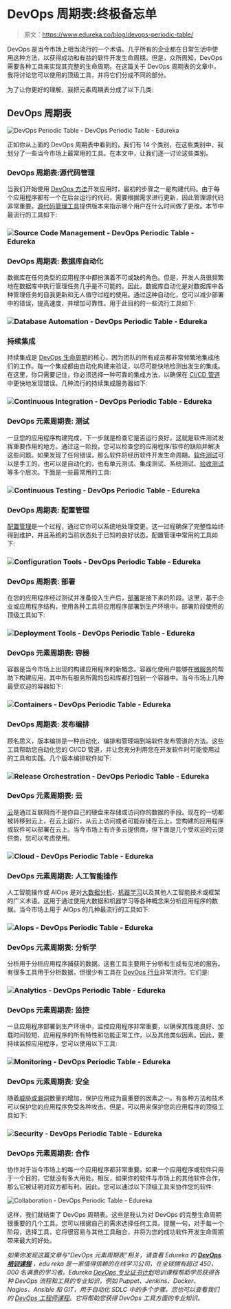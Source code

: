 # DevOps 周期表:终极备忘单

> 原文：<https://www.edureka.co/blog/devops-periodic-table/>

DevOps 是当今市场上相当流行的一个术语。几乎所有的企业都在日常生活中使用这种方法，以获得成功和有益的软件开发生命周期。但是，众所周知，DevOps 需要各种工具来实现其完整的生命周期。在这篇关于 DevOps 周期表的文章中，我将讨论您可以使用的顶级工具，并将它们分成不同的部分。

为了让你更好的理解，我把元素周期表分成了以下几类:

## **DevOps 周期表**

![DevOps Periodic Table - DevOps Periodic Table - Edureka](img/aa2b5f3b10fc560ada47fa037b6ef85e.png)

正如你从上面的 DevOps 周期表中看到的，我们有 14 个类别，在这些类别中，我划分了一些当今市场上最常用的工具。在本文中，让我们逐一讨论这些类别。

### **DevOps 周期表:源代码管理**

当我们开始使用 [DevOps 方法](https://www.edureka.co/blog/what-is-devops/)开发应用时，最初的步骤之一是构建代码。由于每个应用程序都有一个在后台运行的代码，需要根据需求进行更新，因此管理源代码非常重要。[源代码管理工具](https://www.edureka.co/blog/git-tutorial/)提供版本来指示哪个用户在什么时间做了更改。本节中最流行的工具如下:

### **![Source Code Management - DevOps Periodic Table - Edureka](img/2c90b72a7171c9807d6e2a2f74719639.png)**

### **DevOps 周期表:** **数据库自动化**

数据库在任何类型的应用程序中都扮演着不可或缺的角色。但是，开发人员很频繁地在数据库中执行管理任务几乎是不可能的。因此，数据库自动化是对数据库中各种管理任务的自我更新和无人值守过程的使用。通过这种自动化，您可以减少部署中的错误，提高速度，并增加可靠性。用于此目的的一些流行工具如下:

### **![Database Automation - DevOps Periodic Table - Edureka](img/7d24545e049dada1da672da414532611.png)**

### **持续集成**

持续集成是 [DevOps 生命周期](https://www.edureka.co/blog/devops-lifecycle/)的核心，因为团队的所有成员都非常频繁地集成他们的工作。每一个集成都由自动化构建来验证，以尽可能快地检测出发生的集成。在这里，你只需要记住，你必须选择一种可靠的集成方法，以确保在 [CI/CD 管道](https://www.edureka.co/blog/ci-cd-pipeline/)中更快地发现错误。几种流行的持续集成服务器如下:

### **![Continuous Integration - DevOps Periodic Table - Edureka](img/860d39e98370e357cbd3d19b742a2752.png)**

### **DevOps 元素周期表:** **测试**

一旦您的应用程序构建完成，下一步就是检查它是否运行良好。这就是软件测试发挥重要作用的地方。通过这一阶段，您可以检查您的应用程序/软件的缺陷并解决这些问题。如果发现了任何错误，那么软件将经历软件开发生命周期。[软件测试](https://www.edureka.co/blog/software-testing-tutorial/)可以是手工的，也可以是自动化的，也有单元测试、集成测试、系统测试、[验收测试](https://www.edureka.co/blog/acceptance-testing/)等多个层次。下面是一些最常用的工具:

### **![Continuous Testing - DevOps Periodic Table - Edureka](img/558a4e5a9463a165a1d430050dfa43f6.png)**

### **DevOps 周期表:** **配置管理**

[配置管理](https://www.edureka.co/blog/what-is-puppet/)是一个过程，通过它你可以系统地处理变更。这一过程确保了完整性始终得到维护，并且系统的当前状态处于已知的良好状态。配置管理中常用的工具如下:

### **![Configuration Tools - DevOps Periodic Table - Edureka](img/80b5dd2788d509aeb21d18e5b3ed3782.png)**

### **DevOps 周期表:** **部署**

在您的应用程序经过测试并准备投入生产后，[部署](https://www.edureka.co/blog/continuous-deployment/)是接下来的阶段。这里，基于企业或应用程序结构，使用各种工具将应用程序部署到生产环境中。部署阶段使用的顶级工具如下:

### **![Deployment Tools - DevOps Periodic Table - Edureka](img/f358058468fa2876fe30d2f07d557ef8.png)**

### **DevOps 元素周期表:** **容器**

容器是当今市场上出现的构建应用程序的新概念。容器化使用户能够在[微服务](https://www.edureka.co/blog/microservices-tutorial-with-example)的帮助下构建应用，其中所有服务所需的包和库都打包到一个容器中。当今市场上几种最受欢迎的容器如下:

### ![Containers - DevOps Periodic Table - Edureka](img/3ee5d79a68bf8fc5b52076bd700878da.png)

### **DevOps 周期表:** **发布编排**

顾名思义，版本编排是一种自动化、编排和管理端到端软件发布管道的方法。这些工具帮助您自动化您的 CI/CD 管道，并让您充分利用您在开发软件时可能使用过的工具和实践。几个版本编排软件如下:

### **![Release Orchestration - DevOps Periodic Table - Edureka](img/d252b135c519021abee4016f22532773.png)**

### **DevOps 元素周期表:** **云**

[云](https://www.edureka.co/blog/what-is-cloud-computing/)是通过互联网而不是你自己的硬盘来存储或访问你的数据的手段。现在的一切都被转移到云上，在云上运行，从云上访问或者可能存储在云上。您构建的应用程序或软件可以部署在云上。当今市场上有许多云提供商，但下面是几个受欢迎的云提供商，您可以考虑使用。

### **![Cloud - DevOps Periodic Table - Edureka](img/c3f0b5e6fbe917d2865bf08a0307891b.png)**

### **DevOps 元素周期表:** **人工智能操作**

人工智能操作或 AIOps 是对[大数据分析](https://www.edureka.co/blog/big-data-analytics/)、[机器学习](https://www.edureka.co/blog/what-is-machine-learning/)以及其他人工智能技术或框架的广义术语。这用于通过使用大数据和机器学习等各种概念来分析应用程序的数据。当今市场上用于 AIOps 的几种最流行的工具如下:

### **![AIops - DevOps Periodic Table - Edureka](img/eabeb705f0a1c9faa18aec5628f1bfc1.png)**

### **DevOps 元素周期表:** **分析学**

分析用于分析应用程序捕获的数据。这套工具主要用于分析和生成有见地的报告。有很多工具用于分析数据，但很少有工具在 [DevOps 行业](https://www.edureka.co/blog/devops-real-time-scenarios/)非常流行。它们是:

### **![Analytics - DevOps Periodic Table - Edureka](img/3ec536bac698d61d9fac6fa0c5eb33cd.png)**

### **DevOps 元素周期表:** **监控**

一旦应用程序部署到生产环境中，监控应用程序非常重要，以确保其性能良好、加载时间较短、应用程序的所有特性和功能正常工作，以及其他类似因素。因此，要持续监控应用程序，您可以使用以下工具:

### **![Monitoring - DevOps Periodic Table - Edureka](img/c2335f375cfaa81d15ebde261383b0bd.png)**

### **DevOps 元素周期表:** **安全**

随着[威胁或漏洞](https://www.edureka.co/blog/cybersecurity-threats-state-of-digital-privacy/)数量的增加，保护应用成为最重要的因素之一。有各种方法和技术可以保护您的应用程序免受各种攻击。但是，可以用来保护您的应用程序的顶级工具如下:

### **![Security - DevOps Periodic Table - Edureka](img/fe8a7b140ea8c9cc8667706b4e34a60e.png)**

### **DevOps 元素周期表:** **合作**

协作对于当今市场上的每一个应用程序都非常重要。如果一个应用程序或软件只用于一个目的，它就没有多大用处。相反，如果你的软件与市场上的其他软件合作，那么它被证明对双方都有利。因此，您可以通过以下顶级工具来协作您的软件:

![Collaboration - DevOps Periodic Table - Edureka](img/41b8fd27e50aebcbdf6510644db3ad9a.png)

这样，我们就结束了 DevOps 周期表。这些是我认为对 DevOps 的完整生命周期很重要的几个工具。您可以根据自己的需求选择任何工具。提醒一句，对于每一个阶段，选择工具，它将很容易与其他工具融合，并将为您的成功软件开发生命周期带来最大的好处。

*如果你发现这篇文章与“DevOps 元素周期表”相关，请查看 Edureka 的* *[**DevOps 培训课程**](https://www.edureka.co/devops-certification-training) ，edu reka 是一家值得信赖的在线学习公司，在全球拥有超过 450，000 名满意的学习者。Edureka [DevOps 专业证书计划](https://www.edureka.co/executive-programs/purdue-devops)培训课程帮助学员获得各种 DevOps 流程和工具的专业知识，例如 Puppet、Jenkins、Docker、Nagios、Ansible 和 GIT，用于自动化 SDLC 中的多个步骤。您也可以查看我们的 [DevOps 工程师课程](https://www.edureka.co/masters-program/devops-engineer-training)。它将帮助您获得 DevOps 工具方面的专业知识。*